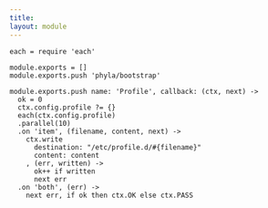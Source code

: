 ```yaml
---
title: 
layout: module
---
```


    each = require 'each'

    module.exports = []
    module.exports.push 'phyla/bootstrap'

    module.exports.push name: 'Profile', callback: (ctx, next) ->
      ok = 0
      ctx.config.profile ?= {}
      each(ctx.config.profile)
      .parallel(10)
      .on 'item', (filename, content, next) ->
        ctx.write
          destination: "/etc/profile.d/#{filename}"
          content: content
        , (err, written) ->
          ok++ if written
          next err
      .on 'both', (err) ->
        next err, if ok then ctx.OK else ctx.PASS
